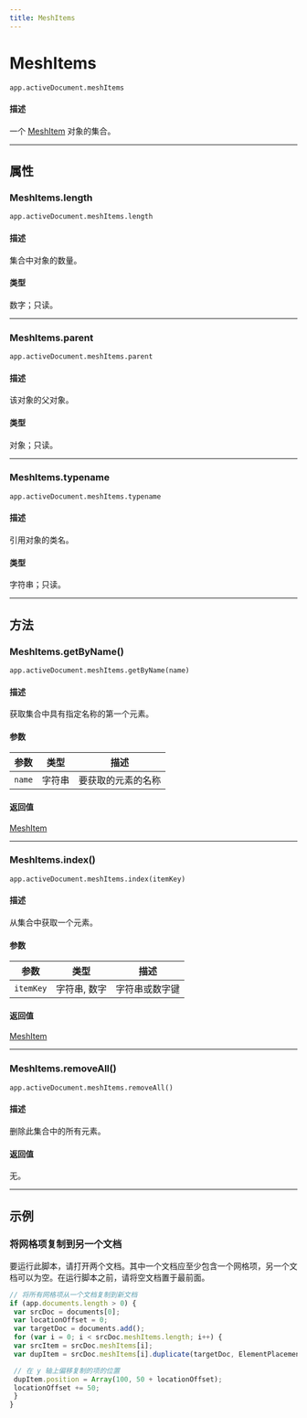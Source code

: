 ```yaml
---
title: MeshItems
---
```

# MeshItems

`app.activeDocument.meshItems`

#### 描述

一个 [MeshItem](.././MeshItem) 对象的集合。

---

## 属性

### MeshItems.length

`app.activeDocument.meshItems.length`

#### 描述

集合中对象的数量。

#### 类型

数字；只读。

---

### MeshItems.parent

`app.activeDocument.meshItems.parent`

#### 描述

该对象的父对象。

#### 类型

对象；只读。

---

### MeshItems.typename

`app.activeDocument.meshItems.typename`

#### 描述

引用对象的类名。

#### 类型

字符串；只读。

---

## 方法

### MeshItems.getByName()

`app.activeDocument.meshItems.getByName(name)`

#### 描述

获取集合中具有指定名称的第一个元素。

#### 参数

| 参数 | 类型 | 描述 |
| --- | --- | --- |
| `name` | 字符串 | 要获取的元素的名称 |

#### 返回值

[MeshItem](.././MeshItem)

---

### MeshItems.index()

`app.activeDocument.meshItems.index(itemKey)`

#### 描述

从集合中获取一个元素。

#### 参数

| 参数 | 类型 | 描述 |
| --- | --- | --- |
| `itemKey` | 字符串, 数字 | 字符串或数字键 |

#### 返回值

[MeshItem](.././MeshItem)

---

### MeshItems.removeAll()

`app.activeDocument.meshItems.removeAll()`

#### 描述

删除此集合中的所有元素。

#### 返回值

无。

---

## 示例

### 将网格项复制到另一个文档

要运行此脚本，请打开两个文档。其中一个文档应至少包含一个网格项，另一个文档可以为空。在运行脚本之前，请将空文档置于最前面。

```javascript
// 将所有网格项从一个文档复制到新文档
if (app.documents.length > 0) {
 var srcDoc = documents[0];
 var locationOffset = 0;
 var targetDoc = documents.add();
 for (var i = 0; i < srcDoc.meshItems.length; i++) {
 var srcItem = srcDoc.meshItems[i];
 var dupItem = srcDoc.meshItems[i].duplicate(targetDoc, ElementPlacement.PLACEATEND);

 // 在 y 轴上偏移复制的项的位置
 dupItem.position = Array(100, 50 + locationOffset);
 locationOffset += 50;
 }
}
```
